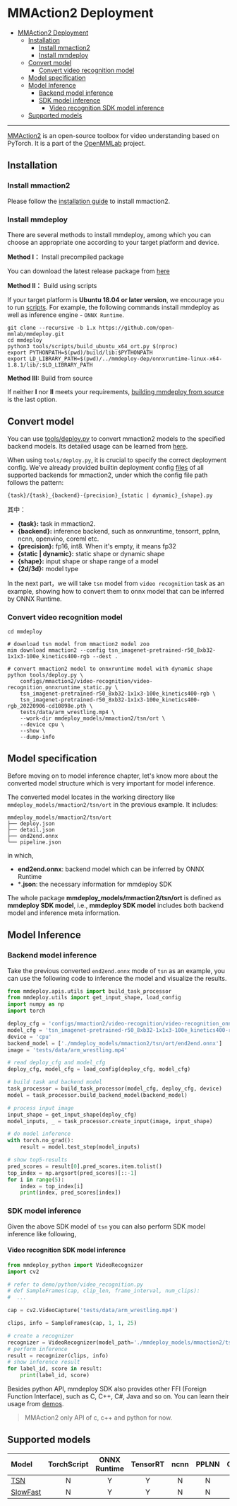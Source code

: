 # MMAction2 Deployment

- [MMAction2 Deployment](#mmaction2-deployment)
  - [Installation](#installation)
    - [Install mmaction2](#install-mmaction2)
    - [Install mmdeploy](#install-mmdeploy)
  - [Convert model](#convert-model)
    - [Convert video recognition model](#convert-video-recognition-model)
  - [Model specification](#model-specification)
  - [Model Inference](#model-inference)
    - [Backend model inference](#backend-model-inference)
    - [SDK model inference](#sdk-model-inference)
      - [Video recognition SDK model inference](#video-recognition-sdk-model-inference)
  - [Supported models](#supported-models)

______________________________________________________________________

[MMAction2](https://github.com/open-mmlab/mmaction2) is an open-source toolbox for video understanding based on PyTorch. It is a part of the [OpenMMLab](https://openmmlab.com) project.

## Installation

### Install mmaction2

Please follow the [installation guide](https://github.com/open-mmlab/mmaction2/tree/dev-1.x#installation) to install mmaction2.

### Install mmdeploy

There are several methods to install mmdeploy, among which you can choose an appropriate one according to your target platform and device.

**Method I：** Install precompiled package

You can download the latest release package from [here](https://github.com/open-mmlab/mmdeploy/releases)

**Method II：** Build using scripts

If your target platform is **Ubuntu 18.04 or later version**, we encourage you to run
[scripts](../01-how-to-build/build_from_script.md). For example, the following commands install mmdeploy as well as inference engine - `ONNX Runtime`.

```shell
git clone --recursive -b 1.x https://github.com/open-mmlab/mmdeploy.git
cd mmdeploy
python3 tools/scripts/build_ubuntu_x64_ort.py $(nproc)
export PYTHONPATH=$(pwd)/build/lib:$PYTHONPATH
export LD_LIBRARY_PATH=$(pwd)/../mmdeploy-dep/onnxruntime-linux-x64-1.8.1/lib/:$LD_LIBRARY_PATH
```

**Method III:** Build from source

If neither **I** nor **II** meets your requirements, [building mmdeploy from source](../01-how-to-build/build_from_source.md) is the last option.

## Convert model

You can use [tools/deploy.py](https://github.com/open-mmlab/mmdeploy/tree/1.x/tools/deploy.py) to convert mmaction2 models to the specified backend models. Its detailed usage can be learned from [here](https://github.com/open-mmlab/mmdeploy/tree/1.x/docs/en/02-how-to-run/convert_model.md#usage).

When using `tools/deploy.py`, it is crucial to specify the correct deployment config. We've already provided builtin deployment config [files](https://github.com/open-mmlab/mmdeploy/tree/1.x/configs/mmaction2) of all supported backends for mmaction2, under which the config file path follows the pattern:

```
{task}/{task}_{backend}-{precision}_{static | dynamic}_{shape}.py
```

其中：

- **{task}:** task in mmaction2.
- **{backend}:** inference backend, such as onnxruntime, tensorrt, pplnn, ncnn, openvino, coreml etc.
- **{precision}:** fp16, int8. When it's empty, it means fp32
- **{static | dynamic}:** static shape or dynamic shape
- **{shape}:** input shape or shape range of a model
- **{2d/3d}:** model type

In the next part，we will take `tsn` model from `video recognition` task as an example, showing how to convert them to onnx model that can be inferred by ONNX Runtime.

### Convert video recognition model

```shell
cd mmdeploy

# download tsn model from mmaction2 model zoo
mim download mmaction2 --config tsn_imagenet-pretrained-r50_8xb32-1x1x3-100e_kinetics400-rgb --dest .

# convert mmaction2 model to onnxruntime model with dynamic shape
python tools/deploy.py \
    configs/mmaction2/video-recognition/video-recognition_onnxruntime_static.py \
    tsn_imagenet-pretrained-r50_8xb32-1x1x3-100e_kinetics400-rgb \
    tsn_imagenet-pretrained-r50_8xb32-1x1x3-100e_kinetics400-rgb_20220906-cd10898e.pth \
    tests/data/arm_wrestling.mp4 \
    --work-dir mmdeploy_models/mmaction2/tsn/ort \
    --device cpu \
    --show \
    --dump-info
```

## Model specification

Before moving on to model inference chapter, let's know more about the converted model structure which is very important for model inference.

The converted model locates in the working directory like `mmdeploy_models/mmaction2/tsn/ort` in the previous example. It includes:

```
mmdeploy_models/mmaction2/tsn/ort
├── deploy.json
├── detail.json
├── end2end.onnx
└── pipeline.json
```

in which,

- **end2end.onnx**: backend model which can be inferred by ONNX Runtime
- \***.json**: the necessary information for mmdeploy SDK

The whole package **mmdeploy_models/mmaction2/tsn/ort** is defined as **mmdeploy SDK model**, i.e., **mmdeploy SDK model** includes both backend model and inference meta information.

## Model Inference

### Backend model inference

Take the previous converted `end2end.onnx` mode of `tsn` as an example, you can use the following code to inference the model and visualize the results.

```python
from mmdeploy.apis.utils import build_task_processor
from mmdeploy.utils import get_input_shape, load_config
import numpy as np
import torch

deploy_cfg = 'configs/mmaction2/video-recognition/video-recognition_onnxruntime_static.py'
model_cfg = 'tsn_imagenet-pretrained-r50_8xb32-1x1x3-100e_kinetics400-rgb'
device = 'cpu'
backend_model = ['./mmdeploy_models/mmaction2/tsn/ort/end2end.onnx']
image = 'tests/data/arm_wrestling.mp4'

# read deploy_cfg and model_cfg
deploy_cfg, model_cfg = load_config(deploy_cfg, model_cfg)

# build task and backend model
task_processor = build_task_processor(model_cfg, deploy_cfg, device)
model = task_processor.build_backend_model(backend_model)

# process input image
input_shape = get_input_shape(deploy_cfg)
model_inputs, _ = task_processor.create_input(image, input_shape)

# do model inference
with torch.no_grad():
    result = model.test_step(model_inputs)

# show top5-results
pred_scores = result[0].pred_scores.item.tolist()
top_index = np.argsort(pred_scores)[::-1]
for i in range(5):
    index = top_index[i]
    print(index, pred_scores[index])
```

### SDK model inference

Given the above SDK model of `tsn` you can also perform SDK model inference like following,

#### Video recognition SDK model inference

```python
from mmdeploy_python import VideoRecognizer
import cv2

# refer to demo/python/video_recognition.py
# def SampleFrames(cap, clip_len, frame_interval, num_clips):
#  ...

cap = cv2.VideoCapture('tests/data/arm_wrestling.mp4')

clips, info = SampleFrames(cap, 1, 1, 25)

# create a recognizer
recognizer = VideoRecognizer(model_path='./mmdeploy_models/mmaction2/tsn/ort', device_name='cpu', device_id=0)
# perform inference
result = recognizer(clips, info)
# show inference result
for label_id, score in result:
    print(label_id, score)
```

Besides python API, mmdeploy SDK also provides other FFI (Foreign Function Interface), such as C, C++, C#, Java and so on. You can learn their usage from [demos](https://github.com/open-mmlab/mmdeploy/tree/1.x/demo).

> MMAction2 only API of c, c++ and python for now.

## Supported models

| Model                                                                                         | TorchScript | ONNX Runtime | TensorRT | ncnn | PPLNN | OpenVINO |
| :-------------------------------------------------------------------------------------------- | :---------: | :----------: | :------: | :--: | :---: | :------: |
| [TSN](https://github.com/open-mmlab/mmaction2/tree/dev-1.x/configs/recognition/tsn)           |      N      |      Y       |    Y     |  N   |   N   |    N     |
| [SlowFast](https://github.com/open-mmlab/mmaction2/tree/dev-1.x/configs/recognition/slowfast) |      N      |      Y       |    Y     |  N   |   N   |    N     |

